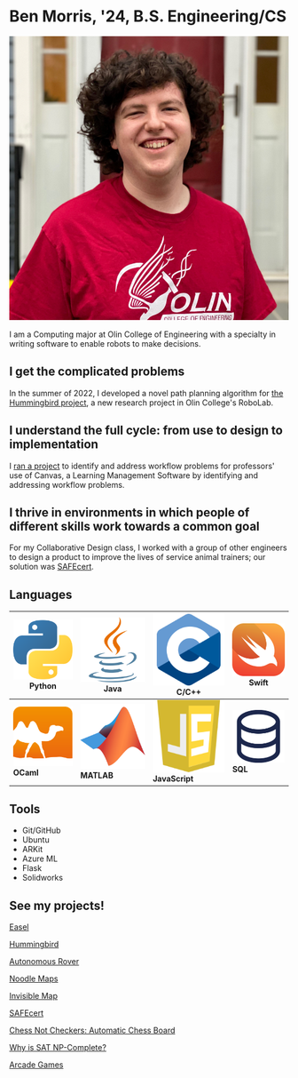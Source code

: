 # Ben Morris, '24, B.S. Engineering/CS

![Profile Picture](assets/PortfolioPic.png)

I am a Computing major at Olin College of Engineering with a specialty in writing software to enable robots to make decisions.

## I get the complicated problems

In the summer of 2022, I developed a novel path planning algorithm for [the Hummingbird project](hummingbird.md), a new research project in Olin College's RoboLab.

## I understand the full cycle: from use to design to implementation

I [ran a project](easel.md) to identify and address workflow problems for professors' use of Canvas, a Learning Management Software by identifying and addressing workflow problems.

## I thrive in environments in which people of different skills work towards a common goal

For my Collaborative Design class, I worked with a group of other engineers to design a product to improve the lives of service animal trainers; our solution was [SAFEcert](safecert.md).

## Languages

| <img src="assets/logos/python.svg"> <br> Python   | <img src="assets/logos/java.svg"> <br> Java        | <img src="assets/logos/c.svg"> <br> C/C++                   | <img src="assets/logos/swift.svg"> <br> Swift |
|---|---|---|---|
| <img src="assets/logos/ocaml.svg"> <br> **OCaml** | <img src="assets/logos/matlab.svg"> <br> **MATLAB** | <img src="assets/logos/javascript.svg"> <br> **JavaScript** | <img src="assets/logos/sql.svg"> <br> **SQL** |

## Tools

- Git/GitHub
- Ubuntu
- ARKit
- Azure ML
- Flask
- Solidworks

## See my projects!

[Easel](easel.md)

[Hummingbird](hummingbird.md)

[Autonomous Rover](funrobo.md)

[Noodle Maps](noodlemaps.md)

[Invisible Map](occam.md)

[SAFEcert](safecert.md)

[Chess Not Checkers: Automatic Chess Board](chess.md)

[Why is SAT NP-Complete?](sat.md)

[Arcade Games](arcade.md)
